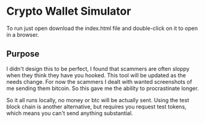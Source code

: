 # Crypto Wallet Simulator

To run just open download the index.html file and double-click on it to open in a browser.

## Purpose

I didn't design this to be perfect, I found that scammers are often sloppy when they think they have you hooked.  This tool will be updated as the needs change.  For now the scammers I dealt with wanted screenshots of me sending them bitcoin.  So this gave me the ability to procrastinate longer.

So it all runs locally, no money or btc will be actually sent.  Using the test block chain is another alternative, but requires you request test tokens, which means you can't send anything substantial.